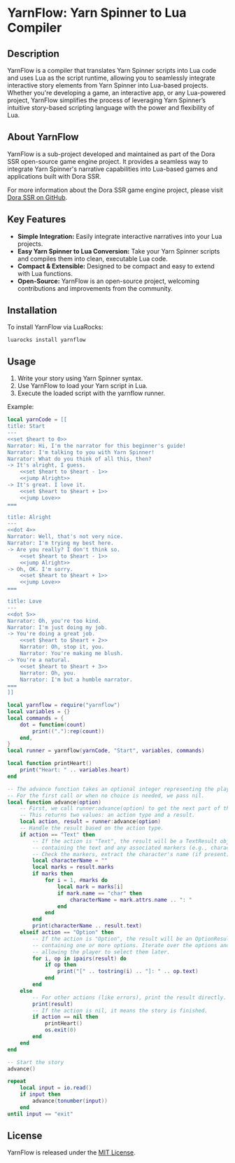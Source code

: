 # YarnFlow: Yarn Spinner to Lua Compiler

## Description

YarnFlow is a compiler that translates Yarn Spinner scripts into Lua code and uses Lua as the script runtime, allowing you to seamlessly integrate interactive story elements from Yarn Spinner into Lua-based projects. Whether you're developing a game, an interactive app, or any Lua-powered project, YarnFlow simplifies the process of leveraging Yarn Spinner’s intuitive story-based scripting language with the power and flexibility of Lua.

## About YarnFlow

YarnFlow is a sub-project developed and maintained as part of the Dora SSR open-source game engine project. It provides a seamless way to integrate Yarn Spinner's narrative capabilities into Lua-based games and applications built with Dora SSR.

For more information about the Dora SSR game engine project, please visit [Dora SSR on GitHub](https://github.com/ippclub/dora-ssr).

## Key Features

- **Simple Integration:** Easily integrate interactive narratives into your Lua projects.
- **Easy Yarn Spinner to Lua Conversion:** Take your Yarn Spinner scripts and compiles them into clean, executable Lua code.
- **Compact & Extensible:** Designed to be compact and easy to extend with Lua functions.
- **Open-Source:** YarnFlow is an open-source project, welcoming contributions and improvements from the community.

## Installation

To install YarnFlow via LuaRocks:

```
luarocks install yarnflow
```

## Usage

1. Write your story using Yarn Spinner syntax.
2. Use YarnFlow to load your Yarn script in Lua.
3. Execute the loaded script with the yarnflow runner.

Example:

```lua
local yarnCode = [[
title: Start
---
<<set $heart to 0>>
Narrator: Hi, I'm the narrator for this beginner's guide!
Narrator: I'm talking to you with Yarn Spinner!
Narrator: What do you think of all this, then?
-> It's alright, I guess.
	<<set $heart to $heart - 1>>
	<<jump Alright>>
-> It's great. I love it.
	<<set $heart to $heart + 1>>
	<<jump Love>>
===

title: Alright
---
<<dot 4>>
Narrator: Well, that's not very nice.
Narrator: I'm trying my best here.
-> Are you really? I don't think so.
	<<set $heart to $heart - 1>>
	<<jump Alright>>
-> Oh, OK. I'm sorry.
	<<set $heart to $heart + 1>>
	<<jump Love>>
===

title: Love
---
<<dot 5>>
Narrator: Oh, you're too kind.
Narrator: I'm just doing my job.
-> You're doing a great job.
	<<set $heart to $heart + 2>>
	Narrator: Oh, stop it, you.
	Narrator: You're making me blush.
-> You're a natural.
	<<set $heart to $heart + 3>>
	Narrator: Oh, you.
	Narrator: I'm but a humble narrator.
===
]]

local yarnflow = require("yarnflow")
local variables = {}
local commands = {
	dot = function(count)
		print(("."):rep(count))
	end,
}
local runner = yarnflow(yarnCode, "Start", variables, commands)

local function printHeart()
	print("Heart: " .. variables.heart)
end

-- The advance function takes an optional integer representing the player's choice index.
-- For the first call or when no choice is needed, we pass nil.
local function advance(option)
	-- First, we call runner:advance(option) to get the next part of the Yarn script.
	-- This returns two values: an action type and a result.
	local action, result = runner:advance(option)
	-- Handle the result based on the action type.
	if action == "Text" then
		-- If the action is "Text", the result will be a TextResult object,
		-- containing the text and any associated markers (e.g., character names).
		-- Check the markers, extract the character's name (if present), and print the text.
		local characterName = ""
		local marks = result.marks
		if marks then
			for i = 1, #marks do
				local mark = marks[i]
				if mark.name == "char" then
					characterName = mark.attrs.name .. ": "
				end
			end
		end
		print(characterName .. result.text)
	elseif action == "Option" then
		-- If the action is "Option", the result will be an OptionResult object,
		-- containing one or more options. Iterate over the options and print them,
		-- allowing the player to select them later.
		for i, op in ipairs(result) do
			if op then
				print("[" .. tostring(i) .. "]: " .. op.text)
			end
		end
	else
		-- For other actions (like errors), print the result directly.
		print(result)
		-- If the action is nil, it means the story is finished.
		if action == nil then
			printHeart()
			os.exit(0)
		end
	end
end

-- Start the story
advance()

repeat
	local input = io.read()
	if input then
		advance(tonumber(input))
	end
until input == "exit"
```

## License

YarnFlow is released under the [MIT License](LICENSE).
